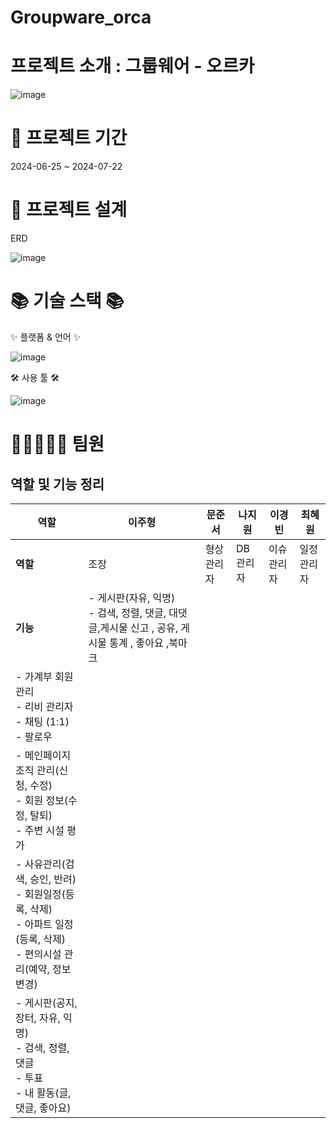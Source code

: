 # Groupware_orca

 # 프로젝트 소개 : 그룹웨어 - 오르카
![image](https://github.com/user-attachments/assets/f5b793cd-19e3-4f2c-99c8-80b08ee55d3b)


 #  📅 프로젝트 기간
2024-06-25 ~ 2024-07-22

 # 🧱 프로젝트 설계

ERD

![image](https://github.com/user-attachments/assets/007b64dd-93e7-452b-bf75-c440f76a6012)


 # 📚 기술 스택 📚
✨ 플랫폼 & 언어 ✨

![image](https://github.com/user-attachments/assets/a251b061-1db4-44b4-96b0-f1e3b33075f2)


   

🛠 사용 툴 🛠

 
 ![image](https://github.com/user-attachments/assets/a526693f-2e04-4375-b64e-ad8acad7a580)


 # 🚀👩‍🚀👨‍🚀 팀원

## 역할 및 기능 정리

| 역할 | 이주형 | 문준서 | 나지원 | 이경빈 | 최혜원 |
| --- | --- | --- | --- | --- | --- |
| **역할** | 조장 | 형상관리자 | DB관리자 | 이슈관리자 | 일정관리자 |
| **기능** | - 게시판(자유, 익명)<br>- 검색, 정렬, 댓글, 대댓글,게시물 신고 , 공유, 게시물 통계 , 좋아요 ,북마크 |
| - 가계부 회원 관리<br>- 리비 관리자<br>- 채팅 (1:1)<br>- 팔로우 
| - 메인페이지 조직 관리(신청, 수정)<br>- 회원 정보(수정, 탈퇴)<br>- 주변 시설 평가 
| - 사유관리(검색, 승인, 반려)<br>- 회원일정(등록, 삭제)<br>- 아파트 일정(등록, 삭제)<br>- 편의시설 관리(예약, 정보변경) 
| - 게시판(공지, 장터, 자유, 익명)<br>- 검색, 정렬, 댓글<br>- 투표<br>- 내 활동(글, 댓글, 좋아요) |

 
 


